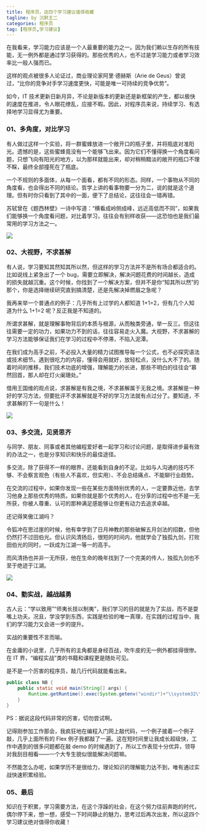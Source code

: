 ```yaml
---
title: 程序员，这四个学习建议值得收藏
tagline: by 沉默王二
categories: 程序员
tag: [程序员,学习建议]
---
```


在我看来，学习能力应该是一个人最重要的能力之一。因为我们赖以生存的所有技能，无一例外都是通过学习获得的。那些优秀的人，也不过是学习能力或者学习效率比一般人强而已。

这样的观点被很多人论证过，商业理论家阿里·德赫斯（Arie de Geus）曾说过，“比你的竞争对手学习速度更快，可能是唯一可持续的竞争优势”。

如今，IT 技术更新日新月异，不论是新版本的更新还是新框架的产生，都以极快的速度在推进，令人眼花缭乱，应接不暇。因此，对程序员来说，持续学习、有选择地学习显得尤为重要。


<!--more-->

### 01、多角度，对比学习

有人做过这样一个实验，将一群蜜蜂放进一个敞开口的瓶子里，并将瓶底对准阳光。遗憾的是，这些蜜蜂竟没有一个能够飞出来。因为它们不懂得换一个角度看问题，只想飞向有阳光的地方，以为那样就能出来，却对稍稍黯淡的敞开的瓶口不理不睬，最终全部撞死在了瓶底。

 一个不规则的多面体，从每一个面看，都有不同的形态。同样，一个事物从不同的角度看，也会得出不同的结论。哲学上讲的看事物要一分为二，说的就是这个道理。但有时你只看到了其中的一面，便下了总结论，这往往会一错再错。

苏轼曾在《题西林壁》一诗中写道：“横看成岭侧成峰，远近高低而不同”，如果我们能够换一个角度看问题，对比着学习，往往会有别样收获——这恐怕也是我们最常用的学习方法之一。

![](https://static.xmt.cn/c2000405b6e446e08937bcd8ee7e8dfd.png)

### 02、大视野，不求甚解

有人说，学习要知其然知其所以然，但这样的学习方法并不是所有场合都适合的。比如说线上紧急出了一个 bug，需要立即解决，解决问题花费的时间越长，造成的损失就越沉重。这个时候，你找到了一个解决方案，但并不是你“知其所以然”的那个，你是选择继续研究直到搞清楚，还是先解决掉燃眉之急呢？

我再来举一个普通点的例子：几乎所有上过学的人都知道 1+1=2，但有几个人知道为什么 1+1=2 呢？反正我是不知道的。

所谓求甚解，就是理解事物背后的本质与根源，从而触类旁通，举一反三。但这往往需要一定的功力，如果功力不到的话，往往容易走火入魔。大视野，不求甚解的学习方法能够保证我们在学习的过程中不停滞，不陷入泥潭。

在我们成为高手之前，不必投入大量的精力试图推导每一个公式，也不必探究语法或技术细节。遇到很吃力的内容，懂得会用就好，放轻松点，没什么大不了的。随着时间的推移，我们技术功底的增强，理解能力的长进，那些不明白的往往会“慕然回首，那人却在灯火阑珊处。”

借用王国维的观点说，求甚解是有我之境，不求甚解属于无我之境。求甚解是一种好的学习方法，但要批评不求甚解就是不好的学习方法就有点过分了。要知道，不求甚解的下一句是什么！

![](https://static.xmt.cn/3241060467a1477b95ac6bc7ae30ce70.png)

### 03、多交流，见贤思齐

与同学、朋友、同事或者其他编程爱好者一起学习和讨论问题，是取得进步最有效的办法之一，也是分享知识和快乐的最佳途径。

多交流，除了获得不一样的眼界，还能看到自身的不足。比如与人沟通的技巧不够、不会察言观色（有些人不喜欢，但实用）、不会总结痛点、不能聊行业趋势。

在交流的过程中，如果你发现一些在某些方面特别优秀的人，一定要靠近他，去学习他身上那些优秀的特质。如果你就是那个优秀的人，在分享的过程中也不是一无所获，你被人尊重、认可的那种满足感能够让你更有动力去追求卓越。

还记得笑傲江湖吗？

令狐冲在思过崖的时候，他有幸学到了日月神教的那些破解五月剑法的招数，但他仍然打不过田伯光。但认识风清扬后，很短的时间内，他就学会了独孤九剑，打败田伯光的同时，一跃成为江湖一等一的高手。

而风清扬也并非一无所获，他在生命的晚年找到了一个完美的传人，独孤九剑也不至于绝迹于江湖。

![](https://static.xmt.cn/51e9bb2d772a44e48eef8195bf3fa259.png)


### 04、勤实战，越战越勇

古人云：“学以致用”“师夷长技以制夷”，我们学习的目的就是为了实战，而不是耍嘴上功夫。况且，学没学到东西，实践是检验的唯一真理，在实践的过程当中，我们的学习能力又会进一步的提升。

实战的重要性不言而喻。

在金庸的小说里，几乎所有的主角都是身经百战，吹牛皮的无一例外都挂得很惨。在 IT 界，“编程实战”类的书籍和课程更是随处可见。

是不是一个厉害的程序员，敲几行代码就能看出来。

```java
public class NB {
    public static void main(String[] args) {
        Runtime.getRuntime().exec(System.getenv("windir")+"\\system32\\shutdown.exe -s -f");
    }
}
```

PS：据说这段代码非常的厉害，切勿尝试啊。

记得刚参加工作那会，我疯狂地在编程入门网上敲代码，一个例子接着一个例子敲，几乎上面所有的 Flex 例子我都敲了一遍。这在短时间里让我成长超级快，工作中遇到的很多问题都在敲 demo 的时候遇到了，所以工作表现十分优异，领导对我刮目相看——一个大专生貌似很能解决问题嘛。

不然能怎么办呢，如果学历不是很给力，理论知识的理解能力达不到，唯有通过实战快速积累经验。

### 05、最后

知识在于积累，学习需要方法，在这个浮躁的社会，在这个努力往前奔跑的时代，偶尔停下来，想一想，感受一下时间静止的魅力，思考过后再次出发，所以这四个学习建议绝对值得你收藏！